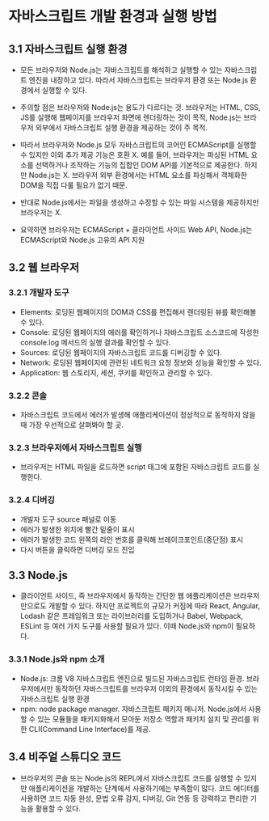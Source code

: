 # 자바스크립트 개발 환경과 실행 방법

## 3.1 자바스크립트 실행 환경

- 모든 브라우저와 Node.js는 자바스크립트를 해석하고 실행할 수 있는 자바스크립트 엔진을 내장하고 있다. 따라서 자바스크립트는 브라우저 환경 또는 Node.js 환경에서 실행할 수 있다.

- 주의할 점은 브라우저와 Node.js는 용도가 다르다는 것. 브라우저는 HTML, CSS, JS를 실행해 웹페이지를 브라우저 화면에 렌더링하는 것이 목적, Node.js는 브라우저 외부에서 자바스크립트 실행 환경을 제공하는 것이 주 목적.

- 따라서 브라우저와 Node.js 모두 자바스크립트의 코어인 ECMAScript를 실행할 수 있지만 이외 추가 제공 기능은 호환 X. 예를 들어, 브라우저는 파싱된 HTML 요소를 선택하거나 조작하는 기능의 집합인 DOM API를 기본적으로 제공한다. 하지만 Node.js는 X. 브라우저 외부 환경에서는 HTML 요소를 파싱해서 객체화한 DOM을 직접 다룰 필요가 없기 때문.

- 반대로 Node.js에서는 파일을 생성하고 수정할 수 있는 파일 시스템을 제공하지만 브라우저는 X.

- 요약하면 브라우저는 ECMAScript + 클라이언트 사이드 Web API, Node.js는 ECMAScript와 Node.js 고유의 API 지원

## 3.2 웹 브라우저

### 3.2.1 개발자 도구

- Elements: 로딩된 웹페이지의 DOM과 CSS를 편집해서 렌더링된 뷰를 확인해볼 수 있다.
- Console: 로딩된 웹페이지의 에러를 확인하거나 자바스크립트 소스코드에 작성한 console.log 메서드의 실행 결과를 확인할 수 있다.
- Sources: 로딩된 웹페이지의 자바스크립트 코드를 디버깅할 수 있다.
- Network: 로딩된 웹페이지에 관련된 네트워크 요청 정보와 성능을 확인할 수 있다.
- Application: 웹 스토리지, 세션, 쿠키를 확인하고 관리할 수 있다.

### 3.2.2 콘솔

- 자바스크립트 코드에서 에러가 발생해 애플리케이션이 정상적으로 동작하지 않을 때 가장 우선적으로 살펴봐야 할 곳.

### 3.2.3 브라우저에서 자바스크립트 실행

- 브라우저는 HTML 파일을 로드하면 script 태그에 포함된 자바스크립트 코드를 실행한다.

### 3.2.4 디버깅

- 개발자 도구 source 패널로 이동
- 에러가 발생한 위치에 빨간 밑줄이 표시
- 에러가 발생한 코드 왼쪽의 라인 번호를 클릭해 브레이크포인트(중단점) 표시
- 다시 버튼을 클릭하면 디버깅 모드 진입

## 3.3 Node.js

- 클라이언트 사이드, 즉 브라우저에서 동작하는 간단한 웹 애플리케이션은 브라우저만으로도 개발할 수 있다. 하지만 프로젝트의 규모가 커짐에 따라 React, Angular, Lodash 같은 프레임워크 또는 라이브러리를 도입하거나 Babel, Webpack, ESLint 등 여러 가지 도구를 사용할 필요가 있다. 이때 Node.js와 npm이 필요하다.

### 3.3.1 Node.js와 npm 소개

- Node.js: 크롬 V8 자바스크립트 엔진으로 빌드된 자바스크립트 런타임 환경. 브라우저에서만 동작하던 자바스크립트를 브라우저 이외의 환경에서 동작시킬 수 있는 자바스크립트 실행 환경
- npm: node package manager. 자바스크립트 패키지 매니저. Node.js에서 사용할 수 있는 모듈들을 패키지화해서 모아둔 저장소 역할과 패키치 설치 및 관리를 위한 CLI(Command Line Interface)를 제공.

## 3.4 비주얼 스튜디오 코드

- 브라우저의 콘솔 또는 Node.js의 REPL에서 자바스크립트 코드를 실행할 수 있지만 애플리케이션을 개발하는 단계에서 사용하기에는 부족함이 많다. 코드 에디터를 사용하면 코드 자동 완성, 문법 오류 감지, 디버깅, Git 연동 등 강력하고 편리한 기능을 활용할 수 있다.